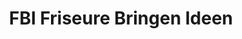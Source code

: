 ---
title: "FBI Friseure Bringen Ideen"
url: /stralsund/fbi-friseure-bringen-ideen/
shop: Friseur
---